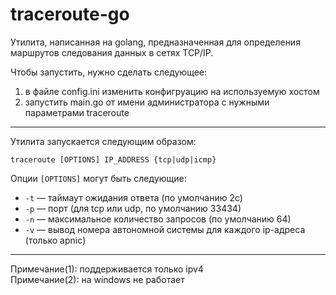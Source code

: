 # traceroute-go
Утилита, написанная на golang, предназначенная для определения маршрутов следования данных в сетях TCP/IP.

Чтобы запустить, нужно сделать следующее:

1. в файле config.ini изменить конфигруацию на используемую хостом
2. запустить main.go от имени администратора с нужными параметрами traceroute

---

Утилита запускается следующим образом:
```
traceroute [OPTIONS] IP_ADDRESS {tcp|udp|icmp}
```

Опции `[OPTIONS]` могут быть следующие:

* `-t` — таймаут ожидания ответа (по умолчанию 2с)
* `-p` — порт (для tcp или udp, по умолчанию 33434)
* `-n` — максимальное количество запросов (по умолчанию 64)
* `-v` — вывод номера автономной системы для каждого ip-адреса (только apnic)

---

Примечание(1): поддерживается только ipv4 \
Примечание(2): на windows не работает
